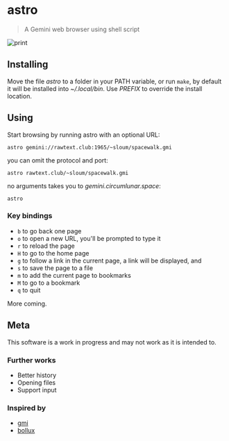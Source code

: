 # astro

> A Gemini web browser using shell script

![print](https://github.com/blmayer/astro/blob/main/astro.png?raw=true)


## Installing

Move the file *astro* to a folder in your PATH variable, or
run `make`, by default it will be installed into *~/.local/bin*.
Use *PREFIX* to override the install location.


## Using

Start browsing by running astro with an optional URL:

`astro gemini://rawtext.club:1965/~sloum/spacewalk.gmi`

you can omit the protocol and port:

`astro rawtext.club/~sloum/spacewalk.gmi`

no arguments takes you to *gemini.circumlunar.space*:

`astro`


### Key bindings

- `b` to go back one page
- `o` to open a new URL, you'll be prompted to type it
- `r` to reload the page
- `H` to go to the home page
- `g` to follow a link in the current page, a link will be displayed, and
- `s` to save the page to a file
- `m` to add the current page to bookmarks
- `M` to go to a bookmark
- `q` to quit

More coming.


## Meta

This software is a work in progress and may not work as it is intended to.


### Further works

- Better history
- Opening files
- Support input


### Inspired by

- [gmi](https://sr.ht/~chambln/gmi/)
- [bollux](https://sr.ht/~acdw/bollux/)

